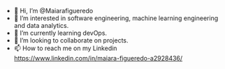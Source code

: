 - 👋 Hi, I’m @Maiarafigueredo
- 👀 I’m interested in software engineering, machine learning engineering and data analytics.
- 🌱 I’m currently learning devOps.
- 💞️ I’m looking to collaborate on projects.
- 📫 How to reach me on my Linkedin https://www.linkedin.com/in/maiara-figueredo-a2928436/

<!---
Maiarafigueredo/Maiarafigueredo is a ✨ special ✨ repository because its `README.md` (this file) appears on your GitHub profile.
You can click the Preview link to take a look at your changes.
--->
